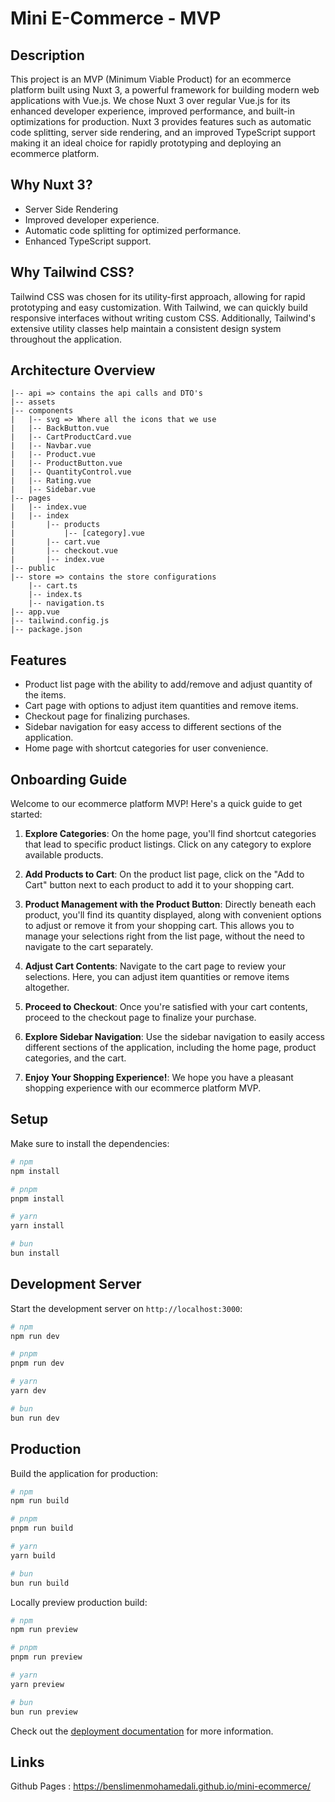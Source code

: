 # Mini E-Commerce - MVP

## Description

This project is an MVP (Minimum Viable Product) for an ecommerce platform built using Nuxt 3, a powerful framework for building modern web applications with Vue.js. We chose Nuxt 3 over regular Vue.js for its enhanced developer experience, improved performance, and built-in optimizations for production. Nuxt 3 provides features such as automatic code splitting, server side rendering, and an improved TypeScript support making it an ideal choice for rapidly prototyping and deploying an ecommerce platform.

## Why Nuxt 3?

- Server Side Rendering
- Improved developer experience.
- Automatic code splitting for optimized performance.
- Enhanced TypeScript support.

## Why Tailwind CSS?

Tailwind CSS was chosen for its utility-first approach, allowing for rapid prototyping and easy customization. With Tailwind, we can quickly build responsive interfaces without writing custom CSS. Additionally, Tailwind's extensive utility classes help maintain a consistent design system throughout the application.

## Architecture Overview

```
|-- api => contains the api calls and DTO's
|-- assets
|-- components
|   |-- svg => Where all the icons that we use
|   |-- BackButton.vue
|   |-- CartProductCard.vue
|   |-- Navbar.vue
|   |-- Product.vue
|   |-- ProductButton.vue
|   |-- QuantityControl.vue
|   |-- Rating.vue
|   |-- Sidebar.vue
|-- pages
|   |-- index.vue
|   |-- index
|       |-- products
|           |-- [category].vue
|       |-- cart.vue
|       |-- checkout.vue
|       |-- index.vue
|-- public
|-- store => contains the store configurations
    |-- cart.ts
    |-- index.ts
    |-- navigation.ts
|-- app.vue
|-- tailwind.config.js
|-- package.json
```

## Features

- Product list page with the ability to add/remove and adjust quantity of the items.
- Cart page with options to adjust item quantities and remove items.
- Checkout page for finalizing purchases.
- Sidebar navigation for easy access to different sections of the application.
- Home page with shortcut categories for user convenience.

## Onboarding Guide

Welcome to our ecommerce platform MVP! Here's a quick guide to get started:

1. **Explore Categories**: On the home page, you'll find shortcut categories that lead to specific product listings. Click on any category to explore available products.

2. **Add Products to Cart**: On the product list page, click on the "Add to Cart" button next to each product to add it to your shopping cart.

3. **Product Management with the Product Button**: Directly beneath each product, you'll find its quantity displayed, along with convenient options to adjust or remove it from your shopping cart. This allows you to manage your selections right from the list page, without the need to navigate to the cart separately.

4. **Adjust Cart Contents**: Navigate to the cart page to review your selections. Here, you can adjust item quantities or remove items altogether.

5. **Proceed to Checkout**: Once you're satisfied with your cart contents, proceed to the checkout page to finalize your purchase.

6. **Explore Sidebar Navigation**: Use the sidebar navigation to easily access different sections of the application, including the home page, product categories, and the cart.

7. **Enjoy Your Shopping Experience!**: We hope you have a pleasant shopping experience with our ecommerce platform MVP.

## Setup

Make sure to install the dependencies:

```bash
# npm
npm install

# pnpm
pnpm install

# yarn
yarn install

# bun
bun install
```

## Development Server

Start the development server on `http://localhost:3000`:

```bash
# npm
npm run dev

# pnpm
pnpm run dev

# yarn
yarn dev

# bun
bun run dev
```

## Production

Build the application for production:

```bash
# npm
npm run build

# pnpm
pnpm run build

# yarn
yarn build

# bun
bun run build
```

Locally preview production build:

```bash
# npm
npm run preview

# pnpm
pnpm run preview

# yarn
yarn preview

# bun
bun run preview
```

Check out the [deployment documentation](https://nuxt.com/docs/getting-started/deployment) for more information.

## Links

Github Pages : https://benslimenmohamedali.github.io/mini-ecommerce/
